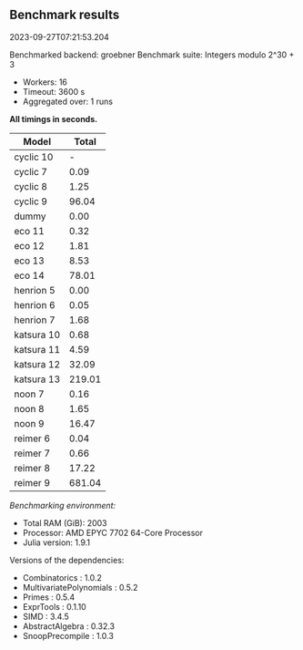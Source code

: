## Benchmark results

2023-09-27T07:21:53.204

Benchmarked backend: groebner
Benchmark suite: Integers modulo 2^30 + 3

- Workers: 16
- Timeout: 3600 s
- Aggregated over: 1 runs

**All timings in seconds.**

|Model|Total|
|-----|---|
|cyclic 10| - |
|cyclic 7|0.09|
|cyclic 8|1.25|
|cyclic 9|96.04|
|dummy|0.00|
|eco 11|0.32|
|eco 12|1.81|
|eco 13|8.53|
|eco 14|78.01|
|henrion 5|0.00|
|henrion 6|0.05|
|henrion 7|1.68|
|katsura 10|0.68|
|katsura 11|4.59|
|katsura 12|32.09|
|katsura 13|219.01|
|noon 7|0.16|
|noon 8|1.65|
|noon 9|16.47|
|reimer 6|0.04|
|reimer 7|0.66|
|reimer 8|17.22|
|reimer 9|681.04|

*Benchmarking environment:*

* Total RAM (GiB): 2003
* Processor: AMD EPYC 7702 64-Core Processor                
* Julia version: 1.9.1

Versions of the dependencies:

* Combinatorics : 1.0.2
* MultivariatePolynomials : 0.5.2
* Primes : 0.5.4
* ExprTools : 0.1.10
* SIMD : 3.4.5
* AbstractAlgebra : 0.32.3
* SnoopPrecompile : 1.0.3
